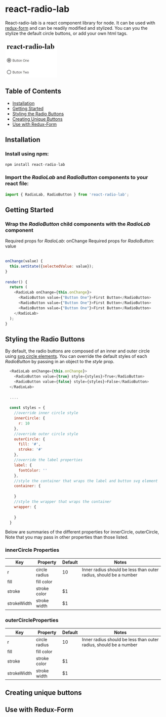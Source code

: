 # react-radio-lab

React-radio-lab is a react component library for node. It can be used with [redux-form](https://redux-form.com/7.2.1/) and can be readily modified and stylized. You can you the stylize the default circle buttons, or add your own html tags. 

![alt text](https://github.com/davidychow87/react-radio-lab/blob/withPics/radio-lab-simple.JPG)

## Table of Contents
* [Installation](#installation)
* [Getting Started](#getting-started)
* [Styling the Radio Buttons](#styling)
* [Creating Unique Buttons](#unique)
* [Use with Redux-Form](#redux-form)


<a name="installation"></a>
## Installation

  ### Install using npm:
  ```javascript
  npm install react-radio-lab
  ```

  ### Import the *RadioLab* and *RadioButton* components to your react file:
  ```javascript
  import { RadioLab, RadioButton } from 'react-radio-lab';
  ```
 
<a name="getting-started"></a> 
## Getting Started

  ### Wrap the *RadioButton* child components with the *RadioLab* component
  Required props for *RadioLab*: onChange
  Required props for *RadioButton*: value
  ```javascript
  
  onChange(value) {
    this.setState({selectedValue: value});
  }
  
  render() {
    return (
      <RadioLab onChange={this.onChange}>
        <RadioButton value={"Button One"}>First Button</RadioButton>
        <RadioButton value={"Button One"}>First Button</RadioButton>
        <RadioButton value={"Button One"}>First Button</RadioButton>
      </RadioLab>
    );
  }
  ```

<a name="styling"></a>
## Styling the Radio Buttons

By default, the radio buttons are composed of an inner and outer circle using [svg circle elements](https://developer.mozilla.org/en-US/docs/Web/SVG/Element/circle). You can override the default styles of each *RadioButton* by passing in an object to the *style* prop.

```javascript
  <RadioLab onChange={this.onChange}>
    <RadioButton value={true} style={styles}>True</RadioButton>
    <RadioButton value={false} style={styles}>False</RadioButton>
  </RadioLab>
  
  ....
  
  const styles = {
    //override inner circle style
    innerCircle: {
      r: 10
    },
    //override outer circle style
    outerCircle: {
      fill: '#',
      stroke: '#'
    },
    //override the label properties
    label: {
      fontColor: ''
    },
    //style the container that wraps the label and button svg element
    container: {
      
    }
    //style the wrapper that wraps the container
    wrapper: {
    
    }
  }
```

Below are summaries of the different properties for innerCircle, outerCircle, Note that you may pass in other properties than those listed.
### innerCircle Properties
| Key           | Property      | Default  | Notes
| ------------- |---------------| ---------|---------
| r             | circle radius | 10       | Inner radius should be less than outer radius, should be a number
| fill          | fill color    |          | 
| stroke        | stroke color  |    $1 |
| strokeWidth   | stroke width  |    $1 |

### outerCircleProperties
| Key           | Property      | Default  | Notes
| ------------- |---------------| ---------|---------
| r             | circle radius | 10       | Inner radius should be less than outer radius, should be a number
| fill          | fill color    |          | 
| stroke        | stroke color  |    $1 |
| strokeWidth   | stroke width  |    $1 |

<a name="unique"></a>
## Creating unique buttons

<a name="redux-form"></a>
## Use with Redux-Form





